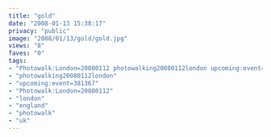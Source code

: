 ```yaml
---
title: "gold"
date: "2008-01-13 15:38:17"
privacy: "public"
image: "2008/01/13/gold/gold.jpg"
views: "8"
faves: "0"
tags:
- "Photowalk:London=20080112 photowalking20080112london upcoming:event=381367 london england uk Photowalk:London=20080112"
- "photowalking20080112london"
- "upcoming:event=381367"
- "Photowalk:London=20080112"
- "london"
- "england"
- "photowalk"
- "uk"
---
```


